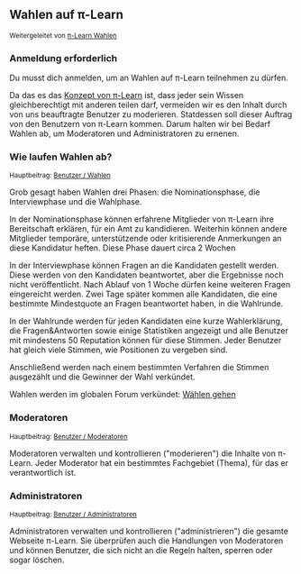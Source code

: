 <!-- no-edit -->
<h2>Wahlen auf &pi;-Learn</h2>
<small>Weitergeleitet von <a href="/election" disabled>&pi;-Learn Wahlen</a></small>
<div class="warning">
  <h3>Anmeldung erforderlich</h3>
  <p>Du musst dich anmelden, um an Wahlen auf &pi;-Learn teilnehmen zu d&uuml;rfen.
</div>
<p>Da das es das <a href="/help/the-concept">Konzept von &pi;-Learn</a> ist, dass jeder sein Wissen gleichberechtigt mit anderen teilen darf, vermeiden wir es den Inhalt durch von uns beauftragte Benutzer zu moderieren. Statdessen soll dieser Auftrag von den Benutzern von &pi;-Learn kommen. Darum halten wir bei Bedarf Wahlen ab, um Moderatoren und Administratoren zu ernenen.</p>

<h3>Wie laufen Wahlen ab?</h3>
<small>Hauptbeitrag: <a href="/help/users/elections">Benutzer / Wahlen</a></small>
<p>Grob gesagt haben Wahlen drei Phasen: die Nominationsphase, die Interviewphase und die Wahlphase.</p>
<p>In der Nominationsphase k&ouml;nnen erfahrene Mitglieder von &pi;-Learn ihre Bereitschaft erkl&auml;ren, f&uuml;r ein Amt zu kandidieren. Weiterhin k&ouml;nnen andere Mitglieder tempor&auml;re, unterst&uuml;tzende oder kritisierende Anmerkungen an diese Kandidatur heften. Diese Phase dauert circa 2 Wochen</p>
<p>In der Interviewphase k&ouml;nnen Fragen an die Kandidaten gestellt werden. Diese werden von den Kandidaten beantwortet, aber die Ergebnisse noch nicht ver&ouml;ffentlicht. Nach Ablauf von 1 Woche d&uuml;rfen keine weiteren Fragen eingereicht werden. Zwei Tage sp&auml;ter kommen alle Kandidaten, die eine bestimmte Mindestquote an Fragen beantwortet haben, in die Wahlrunde.</p>
<p>In der Wahlrunde werden f&uuml;r jeden Kandidaten eine kurze Wahlerkl&auml;rung, die Fragen&Antworten sowie einige Statistiken angezeigt und alle Benutzer mit mindestens 50 Reputation k&ouml;nnen f&uuml;r diese Stimmen. Jeder Benutzer hat gleich viele Stimmen, wie Positionen zu vergeben sind.</p>
<p>Anschlie&szlig;end werden nach einem bestimmten Verfahren die Stimmen ausgez&auml;hlt und die Gewinner der Wahl verk&uuml;ndet.</p>
<p>Wahlen werden im globalen Forum verk&uuml;ndet: <a href="/election" data-type="&pi;-learn wahl" class="app-btn">W&auml;hlen gehen</a>

<h3>Moderatoren</h3>
<small>Hauptbeitrag: <a href="/help/users/moderators">Benutzer / Moderatoren</a></small>
<p>Moderatoren verwalten und kontrollieren ("moderieren") die Inhalte von &pi;-Learn. Jeder Moderator hat ein bestimmtes Fachgebiet (Thema), f&uuml;r das er verantwortlich ist.</p>

<h3>Administratoren</h3>
<small>Hauptbeitrag: <a href="/help/users/administrators">Benutzer / Administratoren</a></small>
<p>Administratoren verwalten und kontrollieren ("administrieren") die gesamte Webseite &pi;-Learn. Sie &uuml;berpr&uuml;fen auch die Handlungen von Moderatoren und k&ouml;nnen Benutzer, die sich nicht an die Regeln halten, sperren oder sogar l&ouml;schen.</p>
